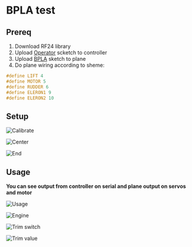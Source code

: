 #  BPLA test

## Prereq

1. Download RF24 library
2. Upload [Operator](./Operator) scketch to controller
3. Upload [BPLA](./BPLA) sketch to plane
4. Do plane wiring according to sheme:

```cpp
#define LIFT 4
#define MOTOR 5
#define RUDDER 6
#define ELERON1 9
#define ELERON2 10
```

## Setup

![Calibrate](Controller1.drawio.png)

![Center](Controller2.drawio.png)

![End](Controller3.drawio.png)

## Usage

**You can see output from controller on serial and plane output on servos and motor** 

![Usage](Controller4.drawio.png)

![Engine](Controller5.drawio.png)

![Trim switch](Controller6.drawio.png)

![Trim value](Controller7.drawio.png)
